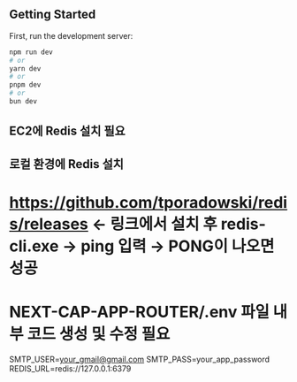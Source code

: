 ## Getting Started

First, run the development server:

```bash
npm run dev
# or
yarn dev
# or
pnpm dev
# or
bun dev
```

## EC2에 Redis 설치 필요

## 로컬 환경에 Redis 설치

# https://github.com/tporadowski/redis/releases <- 링크에서 설치 후 redis-cli.exe → ping 입력 → PONG이 나오면 성공

# NEXT-CAP-APP-ROUTER/.env 파일 내부 코드 생성 및 수정 필요

SMTP_USER=your_gmail@gmail.com
SMTP_PASS=your_app_password
REDIS_URL=redis://127.0.0.1:6379
